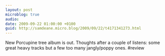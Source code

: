```yaml
---
layout: post
microblog: true
audio: 
date: 2009-09-22 01:00:00 +0100
guid: http://samdeane.micro.blog/2009/09/22/t4171341273.html
---
```

New Porcupine tree album is out. Thoughts after a couple of listens: some great heavy tracks but a few too many jangly/poppy ones. #review

